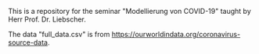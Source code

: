 This is a repository for the seminar "Modellierung von COVID-19" taught by Herr Prof. Dr. Liebscher.

The data "full_data.csv" is from https://ourworldindata.org/coronavirus-source-data.
